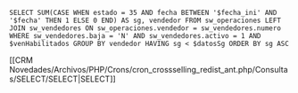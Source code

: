 `SELECT SUM(CASE WHEN estado = 35 AND fecha BETWEEN '$fecha_ini' AND '$fecha' THEN 1 ELSE 0 END) AS sg, vendedor FROM sw_operaciones LEFT JOIN sw_vendedores ON sw_operaciones.vendedor = sw_vendedores.numero WHERE sw_vendedores.baja = 'N' AND sw_vendedores.activo = 1 AND $venHabilitados GROUP BY vendedor HAVING sg < $datosSg ORDER BY sg ASC`

[[CRM Novedades/Archivos/PHP/Crons/cron_crossselling_redist_ant.php/Consultas/SELECT/SELECT|SELECT]]